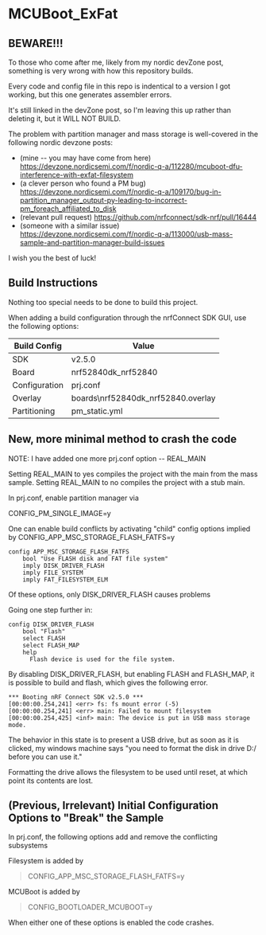 # MCUBoot_ExFat

## BEWARE!!!

To those who come after me, likely from my nordic devZone post, something is very wrong with how this repository builds. 

Every code and config file in this repo is indentical to a version I got working, but this one generates assembler errors. 

It's still linked in the devZone post, so I'm leaving this up rather than deleting it, but it WILL NOT BUILD.

The problem with partition manager and mass storage is well-covered in the following nordic devzone posts: 

* (mine -- you may have come from here) https://devzone.nordicsemi.com/f/nordic-q-a/112280/mcuboot-dfu-interference-with-exfat-filesystem
* (a clever person who found a PM bug) https://devzone.nordicsemi.com/f/nordic-q-a/109170/bug-in-partition_manager_output-py-leading-to-incorrect-pm_foreach_affiliated_to_disk
* (relevant pull request) https://github.com/nrfconnect/sdk-nrf/pull/16444
* (someone with a similar issue) https://devzone.nordicsemi.com/f/nordic-q-a/113000/usb-mass-sample-and-partition-manager-build-issues

I wish you the best of luck!

## Build Instructions

Nothing too special needs to be done to build this project.

When adding a build configuration through the nrfConnect SDK GUI, use the following options:

| Build Config      | Value                                 |
| ----              | ----                                  |
| SDK               | v2.5.0                                |
| Board             | nrf52840dk_nrf52840                   | 
| Configuration     | prj.conf                              |  
| Overlay           | boards\nrf52840dk_nrf52840.overlay    |
| Partitioning      | pm_static.yml                         |

## New, more minimal method to crash the code

NOTE: I have added one more prj.conf option -- REAL_MAIN

Setting REAL_MAIN to yes compiles the project with the main from the mass sample.
Setting REAL_MAIN to no compiles the project with a stub main.

In prj.conf, enable partition manager via

CONFIG_PM_SINGLE_IMAGE=y

One can enable build conflicts by activating "child" config options implied by CONFIG_APP_MSC_STORAGE_FLASH_FATFS=y

```
config APP_MSC_STORAGE_FLASH_FATFS
    bool "Use FLASH disk and FAT file system"
    imply DISK_DRIVER_FLASH
    imply FILE_SYSTEM
    imply FAT_FILESYSTEM_ELM
```
Of these options, only DISK_DRIVER_FLASH causes problems

Going one step further in:

```
config DISK_DRIVER_FLASH
	bool "Flash"
	select FLASH
	select FLASH_MAP
	help
	  Flash device is used for the file system.
```
By disabling DISK_DRIVER_FLASH, but enabling FLASH and FLASH_MAP, it is possible to build and flash, which gives the following error.

```
*** Booting nRF Connect SDK v2.5.0 ***
[00:00:00.254,241] <err> fs: fs mount error (-5)
[00:00:00.254,241] <err> main: Failed to mount filesystem
[00:00:00.254,425] <inf> main: The device is put in USB mass storage mode.
```

The behavior in this state is to present a USB drive, but as soon as it is clicked, my windows machine says "you need to format the disk in drive D:/ before you can use it."

Formatting the drive allows the filesystem to be used until reset, at which point its contents are lost.


## (Previous, Irrelevant) Initial Configuration Options to "Break" the Sample 

In prj.conf, the following options add and remove the conflicting subsystems

Filesystem is added by 
> CONFIG_APP_MSC_STORAGE_FLASH_FATFS=y

MCUBoot is added by 
> CONFIG_BOOTLOADER_MCUBOOT=y

When either one of these options is enabled the code crashes.

